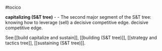 #tocico

<b>capitalizing (S&T tree)</b> -  - The second major segment of the S&amp;T tree: knowing how to leverage (sell) a decisive competitive edge.  decisive competitive edge.  



See:[[build capitalize and sustain]], [[building (S&T tree)]], [[strategy and tactics tree]], [[sustaining (S&T tree)]].
